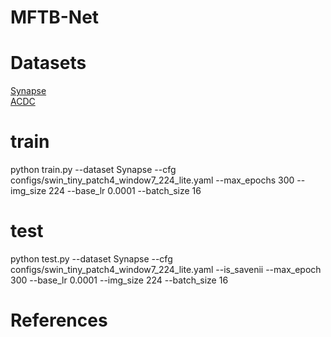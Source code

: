 # MFTB-Net

# Datasets
[Synapse](https://www.synapse.org/#!Synapse:syn3193805/wiki/217789) <br />
[ACDC](https://www.creatis.insa-lyon.fr/Challenge/acdc/databases.html) <br />


# train
python train.py --dataset Synapse --cfg configs/swin_tiny_patch4_window7_224_lite.yaml --max_epochs 300 --img_size 224 --base_lr 0.0001 --batch_size 16 <br />
# test
python test.py --dataset Synapse --cfg configs/swin_tiny_patch4_window7_224_lite.yaml --is_savenii --max_epoch 300 --base_lr 0.0001 --img_size 224 --batch_size 16 <br />
# References 

